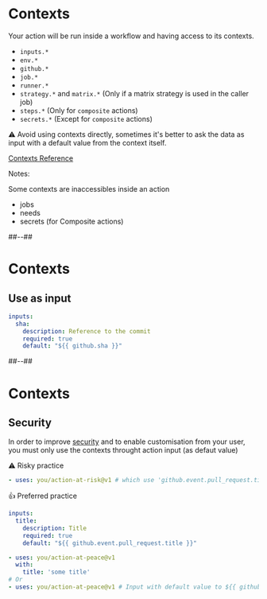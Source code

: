 <!-- .slide: -->

# Contexts

Your action will be run inside a workflow and having access to its contexts.

- `inputs.*`
- `env.*`
- `github.*`
- `job.*`
- `runner.*`
- `strategy.*` and `matrix.*` (Only if a matrix strategy is used in the caller job)
- `steps.*` (Only for `composite` actions)
- `secrets.*` (Except for `composite` actions)

⚠️ Avoid using contexts directly, sometimes it's better to ask the data as input with a default value from the context itself.

[Contexts Reference](https://docs.github.com/en/actions/learn-github-actions/contexts)
<!-- .element: class="credits" -->

Notes:

Some contexts are inaccessibles inside an action

- jobs
- needs
- secrets (for Composite actions)

##--##

<!-- .slide: class="with-code" -->

# Contexts

## Use as input

```yaml [5]
inputs:
  sha:
    description: Reference to the commit
    required: true
    default: "${{ github.sha }}"
```

##--##

<!-- .slide: class="with-code" -->

# Contexts

## Security

In order to improve [security](https://docs.github.com/en/actions/security-guides/security-hardening-for-github-actions#understanding-the-risk-of-script-injections) and to enable customisation from your user, you must only use the contexts throught action input (as defaut value)

⚠️ Risky practice

```yaml
- uses: you/action-at-risk@v1 # which use 'github.event.pull_request.title' directly
```

👍 Preferred practice

```yaml
inputs:
  title:
    description: Title
    required: true
    default: "${{ github.event.pull_request.title }}"
```

```yaml
- uses: you/action-at-peace@v1
  with:
    title: 'some title'
# Or
- uses: you/action-at-peace@v1 # Input with default value to ${{ github.event.pull_request.title }}
```
